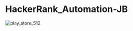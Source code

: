 # HackerRank_Automation-JB
![play_store_512](https://user-images.githubusercontent.com/82670244/162841091-9aa19a83-8ec2-4b66-98b6-78b112045ce4.png)
